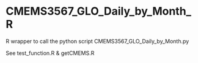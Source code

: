 # CMEMS3567_GLO_Daily_by_Month_R
R wrapper to call the python script CMEMS3567_GLO_Daily_by_Month.py

See test_function.R & getCMEMS.R

